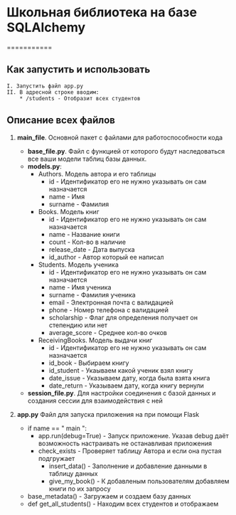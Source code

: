 # Школьная библиотека на базе SQLAlchemy
===========
## Как запустить и использовать
    I. Запустить файл app.py
    II. В адресной строке вводим:
        * /students - Отобразит всех студентов
## Описание всех файлов
1. **main_file**. Основной пакет с файлами для работоспособности кода
   * **base_file.py**. Файл с функцией от которого будут наследоваться все ваши модели таблиц базы данных.
   * **models.py**:
     - Authors. Модель автора и его таблицы
         + id - Идентификатор его не нужно указывать он сам назначается
         + name - Имя 
         + surname - Фамилия
     - Books. Модель книг
         + id - Идентификатор его не нужно указывать он сам назначается
         + name - Название книги
         + count - Кол-во в наличие
         + release_date - Дата выпуска
         + id_author - Автор который ее написал
     - Students. Модель ученика
         + id - Идентификатор его не нужно указывать он сам назначается
         + name - Имя ученика
         + surname - Фамилия ученика
         + email - Электронная почта с валидацией
         + phone - Номер телефона с валидацией
         + scholarship - Флаг для определения получает он степендию или нет
         + average_score - Среднее кол-во очков
     - ReceivingBooks. Модель выдачи книг
         + id - Идентификатор его не нужно указывать он сам назначается
         + id_book - Выбираем книгу
         + id_student - Укаываем какой ученик взял книгу
         + date_issue - Указываем дату, когда была взята книга
         + date_return - Указываем дату, когда книгу вернули
   * **session_file.py**. Для настройки соединения с базой данных и создания сессии для взаимодействия с ней

2. **app.py** Файл для запуска приложения на при помощи Flask
    * if name == " main ":
        - app.run(debug=True) - Запуск приложение. Указав debug даёт возможность настраивать не останавливая приложения
        - check_exists - Проверяет таблицу Автора и если она пустая подгружает
            + insert_data() - Заполнение и добавление данными в таблицу данных
            + give_my_book() - К добавленым пользователям добавляем книги по их запросу
    * base_metadata() - Загружаем и создаем базу данных
    * def get_all_students() - Находим всех студентов и отображаем